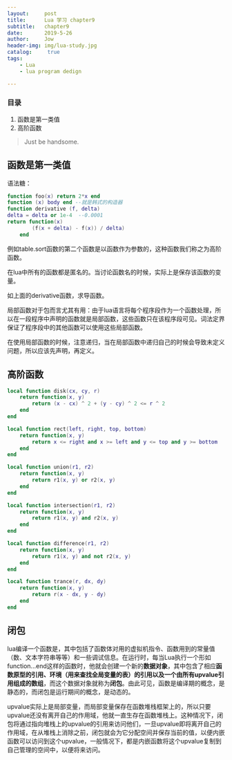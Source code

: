 ```yaml
---
layout:     post
title:      Lua 学习 chapter9
subtitle:   chapter9
date:       2019-5-26
author:     Jow
header-img: img/lua-study.jpg
catalog: 	 true 
tags:
    - Lua
    - lua program dedign

---
```


### 目录

1. 函数是第一类值
2. 高阶函数


> Just be handsome.

## 函数是第一类值

语法糖：

```lua
function foo(x) return 2*x end
function (x) body end --就是韩式的构造器
function derivative (f, delta)
delta = delta or 1e-4  --0.0001
return function(x)
		(f(x + delta) - f(x)) / delta)
	end
```
例如table.sort函数的第二个函数是以函数作为参数的，这种函数我们称之为高阶函数。


在lua中所有的函数都是匿名的。当讨论函数名的时候，实际上是保存该函数的变量。

如上面的derivative函数，求导函数。

局部函数对于包而言尤其有用：由于lua语言将每个程序段作为一个函数处理，所以在一段程序中声明的函数就是局部函数，这些函数只在该程序段可见。词法定界保证了程序段中的其他函数可以使用这些局部函数。

在使用局部函数的时候，注意递归，当在局部函数中递归自己的时候会导致未定义问题，所以应该先声明，再定义。

## 高阶函数

```lua
local function disk(cx, cy, r)
    return function(x, y)
        return (x - cx) ^ 2 + (y - cy) ^ 2 <= r ^ 2
    end
end

local function rect(left, right, top, bottom)
    return function(x, y)
        return x <= right and x >= left and y <= top and y >= bottom
    end
end

local function union(r1, r2)
    return function(x, y)
        return r1(x, y) or r2(x, y)
    end
end

local function intersection(r1, r2)
    return function(x, y)
        return r1(x, y) and r2(x, y)
    end
end

local function difference(r1, r2)
    return function(x, y)
        return r1(x, y) and not r2(x, y)
    end
end

local function trance(r, dx, dy)
    return function(x, y)
        return r(x - dx, y - dy)
    end
end
```

## 闭包

lua编译一个函数是，其中包括了函数体对用的虚拟机指令、函数用到的常量值（数、文本字符串等等）和一些调试信息。在运行时，每当Lua执行一个形如function...end这样的函数时，他就会创建一个新的**数据对象**，其中包含了相应**函数原型的引用、环境（用来查找全局变量的表）的引用以及一个由所有upvalue引用组成的数组**，而这个数据对象就称为**闭包**。由此可见，函数是编译期的概念，是静态的，而闭包是运行期间的概念，是动态的。

upvalue实际上是局部变量，而局部变量保存在函数堆栈框架上的，所以只要upvalue还没有离开自己的作用域，他就一直生存在函数堆栈上。这种情况下，闭包将通过指向堆栈上的upvalue的引用来访问他们，一旦upvalue即将离开自己的作用域，在从堆栈上消除之前，闭包就会为它分配空间并保存当前的值，以便内嵌函数可以访问到这个upvalue，一般情况下，都是内嵌函数将这个upvalue复制到自己管理的空间中，以便将来访问。